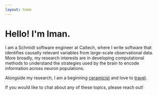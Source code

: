 ```yaml
---
layout: home
---
```

# Hello! I'm Iman.
I am a Schmidt software engineer at Caltech, where I write software that 
identifies causally relevant variables from large-scale observational data. 
More broadly, my research interests are in developing computational methods to 
understand the strategies used by the brain to encode information across
neuron populations.

Alongside my research, I am a beginning 
[ceramicist](https://www.etsy.com/shop/CupsNCupboards?ref=simple-shop-header-name&listing_id=1158538255) 
and love to [travel](travel.md). 

If you would like to chat about any of these topics, please reach out!

